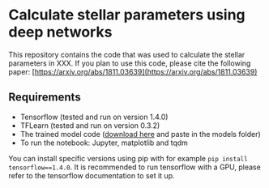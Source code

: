# Calculate stellar parameters using deep networks

This repository contains the code that was used to calculate the stellar parameters in XXX.
If you plan to use this code, please cite the following paper: [https://arxiv.org/abs/1811.03639](https://arxiv.org/abs/1811.03639)

## Requirements

- Tensorflow (tested and run on version 1.4.0)
- TFLearn (tested and run on version 0.3.2)
- The trained model code ([download here](https://fys.kuleuven.be/ster/research-projects/spaceinn/spaceinn) and paste in the models folder)
- To run the notebook: Jupyter, matplotlib and tqdm

You can install specific versions using pip with for example `pip install tensorflow==1.4.0`. It is recommended to run tensorflow with a GPU, please refer to the tensorflow documentation to set it up.
